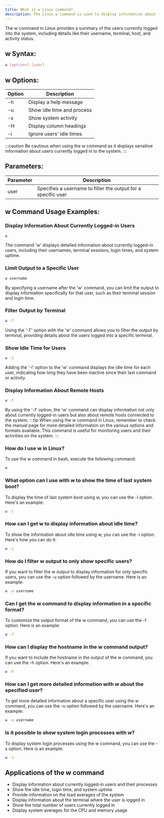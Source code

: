 ```yaml
---
title: What is w Linux command?
description: The Linux w command is used to display information about the users currently logged on, including their username, terminal, host, and activity.
---
```


The w command in Linux provides a summary of the users currently logged into the system, including details like their username, terminal, host, and activity status.
## w Syntax:
```bash
w [options] [user]
```

## w Options:
| Option | Description                  |
|--------|------------------------------|
| -h     | Display a help message       |
| -u     | Show idle time and process   |
| -s     | Show system activity         |
| -H     | Display column headings      |
| -i     | Ignore users' idle times     |

:::caution
Be cautious when using the w command as it displays sensitive information about users currently logged in to the system.
:::

## Parameters:
| Parameter | Description                  |
|-----------|------------------------------|
| user      | Specifies a username to filter the output for a specific user       |
## w Command Usage Examples:

### Display Information About Currently Logged-in Users
```bash
w
```
The command 'w' displays detailed information about currently logged-in users, including their usernames, terminal sessions, login times, and system uptime.

### Limit Output to a Specific User
```bash
w username
```
By specifying a username after the 'w' command, you can limit the output to display information specifically for that user, such as their terminal session and login time.

### Filter Output by Terminal
```bash
w -T
```
Using the '-T' option with the 'w' command allows you to filter the output by terminal, providing details about the users logged into a specific terminal.

### Show Idle Time for Users
```bash
w -i
```
Adding the '-i' option to the 'w' command displays the idle time for each user, indicating how long they have been inactive since their last command or activity.

### Display Information About Remote Hosts
```bash
w -f
```
By using the '-f' option, the 'w' command can display information not only about currently logged-in users but also about remote hosts connected to the system.
:::tip
When using the w command in Linux, remember to check the manual page for more detailed information on the various options and formats available. This command is useful for monitoring users and their activities on the system.
:::

### How do I use w in Linux?
To use the w command in bash, execute the following command:
```bash
w
```

### What option can I use with w to show the time of last system boot?
To display the time of last system boot using w, you can use the -l option. Here's an example:
```bash
w -l
```

### How can I get w to display information about idle time?
To show the information about idle time using w, you can use the -i option. Here's how you can do it:
```bash
w -i
```

### How do I filter w output to only show specific users?
If you want to filter the w output to display information for only specific users, you can use the -u option followed by the username. Here is an example:
```bash
w -u username
```

### Can I get the w command to display information in a specific format?
To customize the output format of the w command, you can use the -f option. Here is an example:
```bash
w -f
```

### How can I display the hostname in the w command output?
If you want to include the hostname in the output of the w command, you can use the -h option. Here's an example:
```bash
w -h
```

### How can I get more detailed information with w about the specified user?
To get more detailed information about a specific user using the w command, you can use the -u option followed by the username. Here's an example:
```bash
w -u username
```

### Is it possible to show system login processes with w?
To display system login processes using the w command, you can use the -s option. Here is an example:
```bash
w -s
```
## Applications of the w command

- Display information about currently logged-in users and their processes
- Show the idle time, login time, and system uptime
- Provide information on the load averages of the system
- Display information about the terminal where the user is logged in
- Show the total number of users currently logged in
- Display system averages for the CPU and memory usage